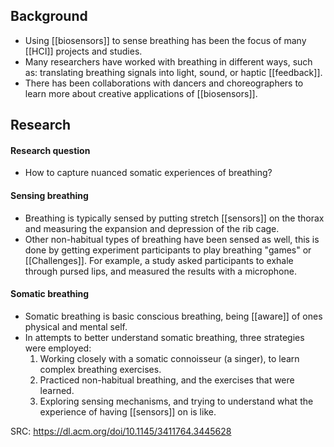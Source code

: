 
## Background

- Using [[biosensors]] to sense breathing has been the focus of many [[HCI]] projects and studies.
- Many researchers have worked with breathing in different ways, such as: translating breathing signals into light, sound, or haptic [[feedback]].
- There has been collaborations with dancers and choreographers to learn more about creative applications of [[biosensors]].

## Research

#### Research question
- How to capture nuanced somatic experiences of breathing?

#### Sensing breathing
- Breathing is typically sensed by putting stretch [[sensors]] on the thorax and measuring the expansion and depression of the rib cage.
- Other non-habitual types of breathing have been sensed as well, this is done by getting experiment participants to play breathing "games" or [[Challenges]]. For example, a study asked participants to exhale through pursed lips, and measured the results with a microphone.

#### Somatic breathing
- Somatic breathing is basic conscious breathing, being [[aware]] of ones physical and mental self. 
- In attempts to better understand somatic breathing, three strategies were employed:
	1.  Working closely with a somatic connoisseur (a singer), to learn complex breathing exercises.
	2.  Practiced non-habitual breathing, and the exercises that were learned.
	3. Exploring sensing mechanisms, and trying to understand what the experience of having [[sensors]] on is like.


SRC: https://dl.acm.org/doi/10.1145/3411764.3445628
